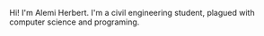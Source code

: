 Hi! I'm Alemi Herbert.
I'm a civil engineering student, plagued with computer science and programing.
